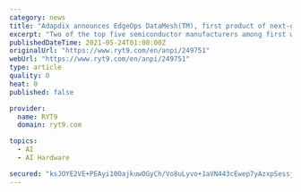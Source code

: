 ```yaml
---
category: news
title: "Adapdix announces EdgeOps DataMesh(TM), first product of next-generation adaptive AI software platform EdgeOps(TM)"
excerpt: "Two of the top five semiconductor manufacturers among first wave customers using Adapdix software to improve their advanced manufacturing performance, help overcome challenges of global chip shortage Adapdix,"
publishedDateTime: 2021-05-24T01:00:00Z
originalUrl: "https://www.ryt9.com/en/anpi/249751"
webUrl: "https://www.ryt9.com/en/anpi/249751"
type: article
quality: 0
heat: 0
published: false

provider:
  name: RYT9
  domain: ryt9.com

topics:
  - AI
  - AI Hardware

secured: "ksJOYE2VE+PEAyi10OajkuwOGyCh/Vo8uLyvo+1aVN443cEwep7yAzxpSessjYQwf5YSCsTjamYFVi5A27QB3Sen9glJ/F/G0nfLXtrWZBbuQuvQlJhxuHY1l5z5hj0B/0SEacpBrk06bMjbLYq1XiEdoljA3owWivEA/f/BjfhTH7Tb5GbVyM7X/jecjkdVT5cuZ1fySa9k8Tp1KhJH46fTFgcRlJEckB6LAudYCrGKLCv2mKyBY9sTK6nv39M8gEmsIJBEF+vycduSjvhJzsvFpsrjTmGUX+bT7C6aDiNAPagq6u3QUX8/ViqRUVtO7Sb9WXFN39RkFPm6IHrBVgTExoYE0+CWOFd3MLOKrCw=;wM9W5QH5oPXeamyAFY3kcA=="
---
```


